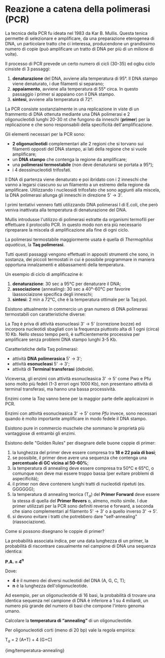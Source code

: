 # Reazione a catena della polimerasi (PCR)

La tecnica della PCR fu ideata nel 1983 da Kar B. Mullis.
Questa tenica permette di selezionare e amplificare, da una preparazione eterogenea di DNA, un particolare tratto che ci interessa, producendone un grandissimo numero di copie (può amplificare un tratto di DNA per più di un milione di volte).

Il processo di PCR prevede un certo numero di cicli (30-35) ed ogbu ciclo cinsiste di 3 passaggi:

1. **denaturazione** del DNA, avviene alla temperatura di 95°. Il DNA stampo viene denaturato, i due filamenti si separano;
2. **appaiamento**, avviene alla temperatura di 55° circa. In questo passaggio i primer si appaiano con il DNA stampo.
3. **sintesi**, avviene alla temperatura di 72°.

La PCR consiste sostanzialmente in una replicazione in viste di un frammento di DNA ottenuta mediante una DNA polimerasi e 2 oligonucleotidi lunghi 20-30 nt che fungono da inneschi (**primer**) per la replicazione e che sono responsabili della specificità dell'amplificazione.

Gli elementi necessari per la PCR sono:

+ **2 oligonucleotidi** complementari alle 2 regioni che si torvano sui filamenti opposti del DNA stampo, ai lati della regione che si vuole amplificare;
+ un **DNA stampo** che contenga la regione da amplificare;
+ una **polimerasi termostabile** (non deve denaturarsi se portata a 95°);
+ i 4 deossinucleotidi trifosfati.

Il DNA di partenza viene denaturato e poi ibridato con i 2 inneschi che vanno a legarsi ciascuno su un filamento a un estremo della regione da amplificare.
Utilizzando i nucleosidi trifosfato che sono aggiunti alla miscela, la DNA polimerasi allunga gli inneschi in direzione 5' $\rightarrow$ 3'.

I primi tentativi vennero fatti utilizzando DNA polimerasi I di E.coli, che però veniva inattivata alla temperatura di denaturazione del DNA.

Mullis introdusse l'utilizzo di polimerasi estratte da organismi termofili per effettuare il protocollo PCR.
In questo modo non era più necessario ripreparare la miscela di amplificazione alla fine di ogni ciclo.

La polimerasi termostabile maggiormente usata è quella di *Thermophilus aquaticus*, la **Taq polimerasi**.

Tutti questi passaggi vengono effettuati in appositi strumenti che sono, in sostanza, dei piccoli termostati in cui è possibile programmare in maniera opportuna innalzamenti e abbassamenti della temperatura.

Un esempio di ciclo di amplificazine è:

1. **denaturazione**: 30 sec a 95°C per denaturare il DNA;
2. **associazione** (annealing): 30 sec a 40°-60°C per favorire làassociaizone specifica degli inneschi;
3. **sintesi**: 2 min a 72°C, che è la temperatura ottimale per la Taq pol.


Esistono attualmente in commercio un gran numero di DNA polimerasi
termostabili con caratteristiche diverse:

La *Taq* è priva di attività esonucleasi 3' $\rightarrow$ 5' (correzione bozze) ed incorpora nucleotidi sbagliati con la frequenza piuttosto alta di 1 ogni (circa) 10 Kb. 
Nello stesso tempo però, è sufficientemente processiva per amplificare senza problemi DNA stampo lunghi 3-5 Kb.

Caratteristiche della Taq polimerasi:
+ attività **DNA polimerasica** 5' $\rightarrow$ 3';
+ attività **esonucleasi** 5' $\rightarrow$ 3';
+ attività di **Terminal transferasi** (debole).

Viceversa, gli enzimi con attività esonucleasica 3' $\rightarrow$ 5' come Pwo e Pfu sono molto più fedeli (1-3 errori ogni 1000 Kb), non presentano attività di terminal transferasi, ma hanno una bassa processività.

Enzimi come la *Taq* vanno bene per la maggior parte delle applicaizoni in PCR.

Enzimi con attività esonucleasica 3' $\rightarrow$ 5' come *Pfu* invece, sono necessari quando è molto importante amplificare in modo fedele il DNA stampo. 

Esistono pure in commercio muschele che sommano le proprietà più vantaggiose di entrambi gli enzimi.

Esistono delle "Golden Rules" per disegnare delle buone coppie di primer:

1. la lunghezza del primer deve essere compresa tra **18 e 22 paia di basi**;
2. se possibile, il primer deve avere una sequenza che contenga una **percentuale di GC vicina al 50-60%**;
3. la temperatura di annealing deve essere compresa tra 50°C e 65°C, o comunque non deve mai essere troppo bassa (per evitare problemi di aspecificità);
4. il primer non deve contenere lunghi tratti di nucleotidi ripetuti (es. GGGGGG);
5. la temperatura di annealing teorica (T$_a$) del **Primer Forward** deve essere la stessa di quella del **Primer Revers** o, almeno, molto simile. I due primer utilizzati per la PCR sono definiti reverse e forward, a seconda che siano complementari al filamento 5' $\rightarrow$ 3' o a quello inverso 3' $\rightarrow$ 5'.
6. si devono evitare i tratti che potrebbero dare "self-annealing" (riassociazione).

Come si possono disegnano le coppie di primer?

La probabilità associata indica, per una data lunghezza di un primer, la probabilità di riscontrare casualmente nel campione di DNA una sequenza identica:

**P.A. = 4$^n$**

Dove:

+ **4** è il numero dei diversi nucleotidi del DNA (A, G, C, T);
+ **n** è la lunghezza dell'oligonucleotide.

Ad esempio, per un oligonucleotide di 16 basi, la probabilità di trovare una identica sequenza nel campione di DNA è inferiore a 1 su 4 miliardi, un numero più grande del numero di basi che compone l'intero genoma umano.

Calcolare la **temperatura di “annealing”** di un oligonucleotide.

Per oligonucleotidi corti (meno di 20 bp) vale la regola empirica:

T$_a$ = 2 (A+T) + 4 (G+C)

{img/temperatura-annealing}




























